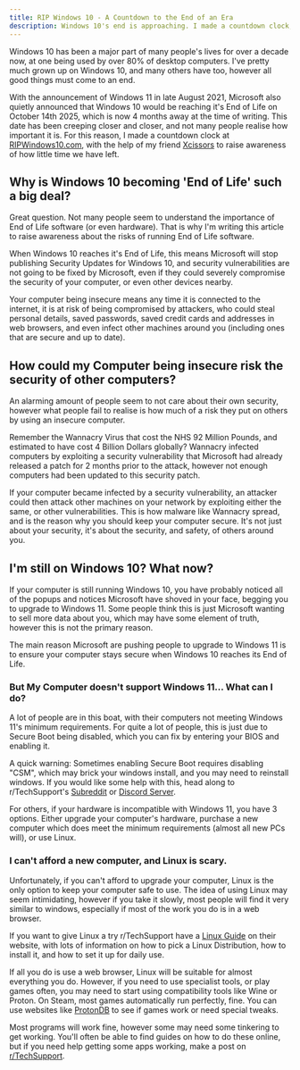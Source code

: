 ```yaml
---
title: RIP Windows 10 - A Countdown to the End of an Era
description: Windows 10's end is approaching. I made a countdown clock, and wrote this article to raise awareness for what that means for you, and everyone else still running Windows 10.
---
```


Windows 10 has been a major part of many people's lives for over a decade now, at one being used by over 80% of desktop computers. I've pretty much grown up on Windows 10, and many others have too, however all good things must come to an end.

With the announcement of Windows 11 in late August 2021, Microsoft also quietly announced that Windows 10 would be reaching it's End of Life on October 14th 2025, which is now 4 months away at the time of writing. This date has been creeping closer and closer, and not many people realise how important it is. For this reason, I made a countdown clock at [RIPWindows10.com](https://ripwindows10.com), with the help of my friend [Xcissors](https://atserver.us/) to raise awareness of 
how little time we have left.
## Why is Windows 10 becoming 'End of Life' such a big deal?
Great question. Not many people seem to understand the importance of End of Life software (or even hardware). That is why I'm writing this article to raise awareness about the risks of running End of Life software.

When Windows 10 reaches it's End of Life, this means Microsoft will stop publishing Security Updates for Windows 10, and security vulnerabilities are not going to be fixed by Microsoft, even if they could severely compromise the security of your computer, or even other devices nearby.

Your computer being insecure means any time it is connected to the internet, it is at risk of being compromised by attackers, who could steal personal details, saved passwords, saved credit cards and addresses in web browsers, and even infect other machines around you (including ones that are secure and up to date).

## How could my Computer being insecure risk the security of other computers?
An alarming amount of people seem to not care about their own security, however what people fail to realise is how much of a risk they put on others by using an insecure computer.

Remember the Wannacry Virus that cost the NHS 92 Million Pounds, and estimated to have cost 4 Billion Dollars globally? Wannacry infected computers by exploiting a security vulnerability that Microsoft had already released a patch for 2 months prior to the attack, however not enough computers had been updated to this security patch.

If your computer became infected by a security vulnerability, an attacker could then attack other machines on your network by exploiting either the same, or other vulnerabilities. This is how malware like Wannacry spread, and is the reason why you should keep your computer secure. It's not just about your security, it's about the security, and safety, of others around you.

## I'm still on Windows 10? What now?
If your computer is still running Windows 10, you have probably noticed all of the popups and notices Microsoft have shoved in your face, begging you to upgrade to Windows 11. Some people think this is just Microsoft wanting to sell more data about you, which may have some element of truth, however this is not the primary reason. 

The main reason Microsoft are pushing people to upgrade to Windows 11 is to ensure your computer stays secure when Windows 10 reaches its End of Life.

### But My Computer doesn't support Windows 11... What can I do?
A lot of people are in this boat, with their computers not meeting Windows 11's minimum requirements. For quite a lot of people, this is just due to Secure Boot being disabled, which you can fix by entering your BIOS and enabling it. 

A quick warning: Sometimes enabling Secure Boot requires disabling "CSM", which may brick your windows install, and you may need to reinstall windows. If you would like some help with this, head along to r/TechSupport's [Subreddit](https://reddit.com/r/techsupport) or [Discord Server](https://rtech.support/discord).

For others, if your hardware is incompatible with Windows 11, you have 3 options. Either upgrade your computer's hardware, purchase a new computer which does meet the minimum requirements (almost all new PCs will), or use Linux.

### I can't afford a new computer, and Linux is scary.
Unfortunately, if you can't afford to upgrade your computer, Linux is the only option to keep your computer safe to use. The idea of using Linux may seem intimidating, however if you take it slowly, most people will find it very similar to windows, especially if most of the work you do is in a web browser.

If you want to give Linux a try r/TechSupport have a [Linux Guide](https://rtech.support/installations/install-linux/) on their website, with lots of information on how to pick a Linux Distribution, how to install it, and how to set it up for daily use.

If all you do is use a web browser, Linux will be suitable for almost everything you do. However, if you need to use specialist tools, or play games often, you may need to start using compatibility tools like Wine or Proton. On Steam, most games automatically run perfectly, fine. You can use websites like [ProtonDB](https://protondb.com) to see if games work or need special tweaks.

Most programs will work fine, however some may need some tinkering to get working. You'll often be able to find guides on how to do these online, but if you need help getting some apps working, make a post on [r/TechSupport](https://reddit.com/r/TechSupport).
